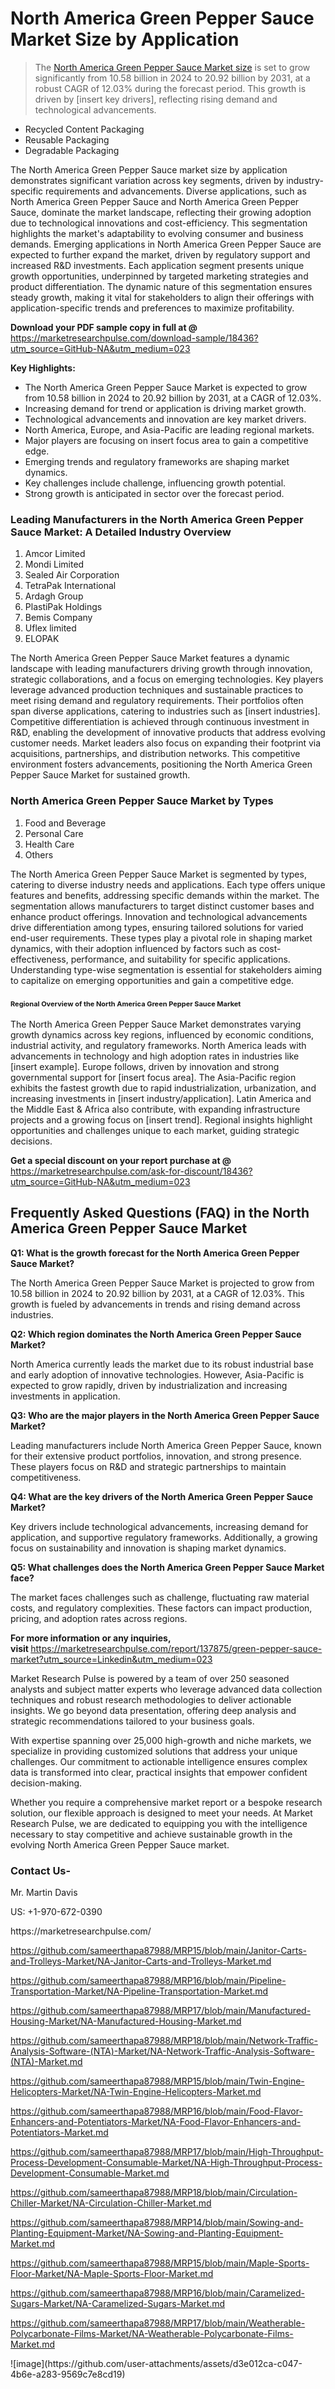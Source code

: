 <h1>North America Green Pepper Sauce Market&nbsp;Size by Application</h1><blockquote><p>The <a href="https://marketresearchpulse.com/download-sample/18436?utm_source=GitHub-NA&amp;utm_medium=023">North America Green Pepper Sauce Market size</a> is set to grow significantly from 10.58 billion in 2024 to 20.92 billion by 2031, at a robust CAGR of 12.03% during the forecast period. This growth is driven by [insert key drivers], reflecting rising demand and technological advancements.</p></blockquote><ul><li>Recycled Content Packaging <li> Reusable Packaging <li> Degradable Packaging</li></ul><p>The North America Green Pepper Sauce market size by application demonstrates significant variation across key segments, driven by industry-specific requirements and advancements. Diverse applications, such as North America Green Pepper Sauce and North America Green Pepper Sauce, dominate the market landscape, reflecting their growing adoption due to technological innovations and cost-efficiency. This segmentation highlights the market's adaptability to evolving consumer and business demands. Emerging applications in North America Green Pepper Sauce are expected to further expand the market, driven by regulatory support and increased R&D investments. Each application segment presents unique growth opportunities, underpinned by targeted marketing strategies and product differentiation. The dynamic nature of this segmentation ensures steady growth, making it vital for stakeholders to align their offerings with application-specific trends and preferences to maximize profitability.</p><p><strong>Download your PDF sample copy in full at @ </strong><a href="https://marketresearchpulse.com/download-sample/18436?utm_source=GitHub-NA&amp;utm_medium=023">https://marketresearchpulse.com/download-sample/18436?utm_source=GitHub-NA&amp;utm_medium=023</a></p><p><strong>Key Highlights: </strong></p><ul><li>The North America Green Pepper Sauce Market is expected to grow from 10.58 billion in 2024 to 20.92 billion by 2031, at a CAGR of 12.03%.</li><li>Increasing demand for trend or application is driving market growth.</li><li>Technological advancements and innovation are key market drivers.</li><li>North America, Europe, and Asia-Pacific are leading regional markets.</li><li>Major players are focusing on insert focus area to gain a competitive edge.</li><li>Emerging trends and regulatory frameworks are shaping market dynamics.</li><li>Key challenges include challenge, influencing growth potential.</li><li>Strong growth is anticipated in sector over the forecast period.</li></ul><h3>Leading Manufacturers in the North America Green Pepper Sauce Market: A Detailed Industry Overview</h3><ol><li>Amcor Limited</li><li>Mondi Limited</li><li>Sealed Air Corporation</li><li>TetraPak International</li><li>Ardagh Group</li><li>PlastiPak Holdings</li><li>Bemis Company</li><li>Uflex limited</li><li>ELOPAK</li></ol><div class="flex max-w-full flex-col flex-grow"><div class="min-h-8 text-message flex w-full flex-col items-end gap-2 whitespace-normal break-words [.text-message+&amp;]:mt-5" dir="auto" data-message-author-role="assistant" data-message-id="fd8432e4-4910-450d-b182-61b7bfb0a01f" data-message-model-slug="gpt-4o"><div class="flex w-full flex-col gap-1 empty:hidden first:pt-[3px]"><div class="markdown prose w-full break-words dark:prose-invert light"><p>The North America Green Pepper Sauce Market features a dynamic landscape with leading manufacturers driving growth through innovation, strategic collaborations, and a focus on emerging technologies. Key players leverage advanced production techniques and sustainable practices to meet rising demand and regulatory requirements. Their portfolios often span diverse applications, catering to industries such as [insert industries]. Competitive differentiation is achieved through continuous investment in R&amp;D, enabling the development of innovative products that address evolving customer needs. Market leaders also focus on expanding their footprint via acquisitions, partnerships, and distribution networks. This competitive environment fosters advancements, positioning the North America Green Pepper Sauce Market for sustained growth.</p></div></div></div></div><h3>North America Green Pepper Sauce Market by Types</h3><ol><li>Food and Beverage <li> Personal Care <li> Health Care <li> Others</li></ol><div class="flex max-w-full flex-col flex-grow"><div class="min-h-8 text-message flex w-full flex-col items-end gap-2 whitespace-normal break-words [.text-message+&amp;]:mt-5" dir="auto" data-message-author-role="assistant" data-message-id="084470be-0bb7-4664-bddf-5156b4f41249" data-message-model-slug="gpt-4o-mini"><div class="flex w-full flex-col gap-1 empty:hidden first:pt-[3px]"><div class="markdown prose w-full break-words dark:prose-invert light"><p>The North America Green Pepper Sauce Market is segmented by types, catering to diverse industry needs and applications. Each type offers unique features and benefits, addressing specific demands within the market. The segmentation allows manufacturers to target distinct customer bases and enhance product offerings. Innovation and technological advancements drive differentiation among types, ensuring tailored solutions for varied end-user requirements. These types play a pivotal role in shaping market dynamics, with their adoption influenced by factors such as cost-effectiveness, performance, and suitability for specific applications. Understanding type-wise segmentation is essential for stakeholders aiming to capitalize on emerging opportunities and gain a competitive edge.</p></div></div></div></div><h3><span style="font-size: 11px;">Regional Overview of the North America Green Pepper Sauce Market</span></h3><div class="flex max-w-full flex-col flex-grow"><div class="min-h-8 text-message flex w-full flex-col items-end gap-2 whitespace-normal break-words [.text-message+&amp;]:mt-5" dir="auto" data-message-author-role="assistant" data-message-id="e9038762-ce64-4e30-91c9-9bd413514231" data-message-model-slug="gpt-4o-mini"><div class="flex w-full flex-col gap-1 empty:hidden first:pt-[3px]"><div class="markdown prose w-full break-words dark:prose-invert light"><p>The North America Green Pepper Sauce Market demonstrates varying growth dynamics across key regions, influenced by economic conditions, industrial activity, and regulatory frameworks. North America leads with advancements in technology and high adoption rates in industries like [insert example]. Europe follows, driven by innovation and strong governmental support for [insert focus area]. The Asia-Pacific region exhibits the fastest growth due to rapid industrialization, urbanization, and increasing investments in [insert industry/application]. Latin America and the Middle East &amp; Africa also contribute, with expanding infrastructure projects and a growing focus on [insert trend]. Regional insights highlight opportunities and challenges unique to each market, guiding strategic decisions.</p></div></div></div></div><p><strong>Get a special discount on your report purchase at @ </strong><a href="https://marketresearchpulse.com/ask-for-discount/18436?utm_source=GitHub-NA&amp;utm_medium=023">https://marketresearchpulse.com/ask-for-discount/18436?utm_source=GitHub-NA&amp;utm_medium=023</a></p><h2>Frequently Asked Questions (FAQ) in the North America Green Pepper Sauce Market</h2><p><strong>Q1: What is the growth forecast for the North America Green Pepper Sauce Market?</strong></p><p>The North America Green Pepper Sauce Market is projected to grow from 10.58 billion in 2024 to 20.92 billion by 2031, at a CAGR of 12.03%. This growth is fueled by advancements in trends and rising demand across industries.</p><p><strong>Q2: Which region dominates the North America Green Pepper Sauce Market?</strong></p><p>North America currently leads the market due to its robust industrial base and early adoption of innovative technologies. However, Asia-Pacific is expected to grow rapidly, driven by industrialization and increasing investments in application.</p><p><strong>Q3: Who are the major players in the North America Green Pepper Sauce Market?</strong></p><p>Leading manufacturers include North America Green Pepper Sauce, known for their extensive product portfolios, innovation, and strong presence. These players focus on R&amp;D and strategic partnerships to maintain competitiveness.</p><p><strong>Q4: What are the key drivers of the North America Green Pepper Sauce Market?</strong></p><p>Key drivers include technological advancements, increasing demand for application, and supportive regulatory frameworks. Additionally, a growing focus on sustainability and innovation is shaping market dynamics.</p><p><strong>Q5: What challenges does the North America Green Pepper Sauce Market face?</strong></p><p>The market faces challenges such as challenge, fluctuating raw material costs, and regulatory complexities. These factors can impact production, pricing, and adoption rates across regions.</p><p><strong>For more information or any inquiries, visit&nbsp;</strong><a href="https://marketresearchpulse.com/report/137875/green-pepper-sauce-market?utm_source=Linkedin&utm_medium=023">https://marketresearchpulse.com/report/137875/green-pepper-sauce-market?utm_source=Linkedin&utm_medium=023</a></p><p>Market Research Pulse is powered by a team of over 250 seasoned analysts and subject matter experts who leverage advanced data collection techniques and robust research methodologies to deliver actionable insights. We go beyond data presentation, offering deep analysis and strategic recommendations tailored to your business goals.</p><p>With expertise spanning over 25,000 high-growth and niche markets, we specialize in providing customized solutions that address your unique challenges. Our commitment to actionable intelligence ensures complex data is transformed into clear, practical insights that empower confident decision-making.</p><p>Whether you require a comprehensive market report or a bespoke research solution, our flexible approach is designed to meet your needs. At Market Research Pulse, we are dedicated to equipping you with the intelligence necessary to stay competitive and achieve sustainable growth in the evolving North America Green Pepper Sauce market.</p><h3><strong>Contact Us-</strong></h3><p>Mr. Martin Davis</p><p>US: +1-970-672-0390</p><p>https://marketresearchpulse.com/</p><p><a href="https://github.com/sameerthapa87988/MRP15/blob/main/Janitor-Carts-and-Trolleys-Market/NA-Janitor-Carts-and-Trolleys-Market.md">https://github.com/sameerthapa87988/MRP15/blob/main/Janitor-Carts-and-Trolleys-Market/NA-Janitor-Carts-and-Trolleys-Market.md</a></p><p><a href="https://github.com/sameerthapa87988/MRP16/blob/main/Pipeline-Transportation-Market/NA-Pipeline-Transportation-Market.md">https://github.com/sameerthapa87988/MRP16/blob/main/Pipeline-Transportation-Market/NA-Pipeline-Transportation-Market.md</a></p><p><a href="https://github.com/sameerthapa87988/MRP17/blob/main/Manufactured-Housing-Market/NA-Manufactured-Housing-Market.md">https://github.com/sameerthapa87988/MRP17/blob/main/Manufactured-Housing-Market/NA-Manufactured-Housing-Market.md</a></p><p><a href="https://github.com/sameerthapa87988/MRP18/blob/main/Network-Traffic-Analysis-Software-(NTA)-Market/NA-Network-Traffic-Analysis-Software-(NTA)-Market.md">https://github.com/sameerthapa87988/MRP18/blob/main/Network-Traffic-Analysis-Software-(NTA)-Market/NA-Network-Traffic-Analysis-Software-(NTA)-Market.md</a></p><p><a href="https://github.com/sameerthapa87988/MRP15/blob/main/Twin-Engine-Helicopters-Market/NA-Twin-Engine-Helicopters-Market.md">https://github.com/sameerthapa87988/MRP15/blob/main/Twin-Engine-Helicopters-Market/NA-Twin-Engine-Helicopters-Market.md</a></p><p><a href="https://github.com/sameerthapa87988/MRP16/blob/main/Food-Flavor-Enhancers-and-Potentiators-Market/NA-Food-Flavor-Enhancers-and-Potentiators-Market.md">https://github.com/sameerthapa87988/MRP16/blob/main/Food-Flavor-Enhancers-and-Potentiators-Market/NA-Food-Flavor-Enhancers-and-Potentiators-Market.md</a></p><p><a href="https://github.com/sameerthapa87988/MRP17/blob/main/High-Throughput-Process-Development-Consumable-Market/NA-High-Throughput-Process-Development-Consumable-Market.md">https://github.com/sameerthapa87988/MRP17/blob/main/High-Throughput-Process-Development-Consumable-Market/NA-High-Throughput-Process-Development-Consumable-Market.md</a></p><p><a href="https://github.com/sameerthapa87988/MRP18/blob/main/Circulation-Chiller-Market/NA-Circulation-Chiller-Market.md">https://github.com/sameerthapa87988/MRP18/blob/main/Circulation-Chiller-Market/NA-Circulation-Chiller-Market.md</a></p><p><a href="https://github.com/sameerthapa87988/MRP14/blob/main/Sowing-and-Planting-Equipment-Market/NA-Sowing-and-Planting-Equipment-Market.md">https://github.com/sameerthapa87988/MRP14/blob/main/Sowing-and-Planting-Equipment-Market/NA-Sowing-and-Planting-Equipment-Market.md</a></p><p><a href="https://github.com/sameerthapa87988/MRP15/blob/main/Maple-Sports-Floor-Market/NA-Maple-Sports-Floor-Market.md">https://github.com/sameerthapa87988/MRP15/blob/main/Maple-Sports-Floor-Market/NA-Maple-Sports-Floor-Market.md</a></p><p><a href="https://github.com/sameerthapa87988/MRP16/blob/main/Caramelized-Sugars-Market/NA-Caramelized-Sugars-Market.md">https://github.com/sameerthapa87988/MRP16/blob/main/Caramelized-Sugars-Market/NA-Caramelized-Sugars-Market.md</a></p><p><a href="https://github.com/sameerthapa87988/MRP17/blob/main/Weatherable-Polycarbonate-Films-Market/NA-Weatherable-Polycarbonate-Films-Market.md">https://github.com/sameerthapa87988/MRP17/blob/main/Weatherable-Polycarbonate-Films-Market/NA-Weatherable-Polycarbonate-Films-Market.md</a></p>
![image](https://github.com/user-attachments/assets/d3e012ca-c047-4b6e-a283-9569c7e8cd19)
